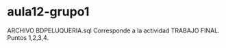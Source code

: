 # aula12-grupo1
ARCHIVO BDPELUQUERIA.sql Corresponde a la actividad TRABAJO FINAL. Puntos 1,2,3,4. 
